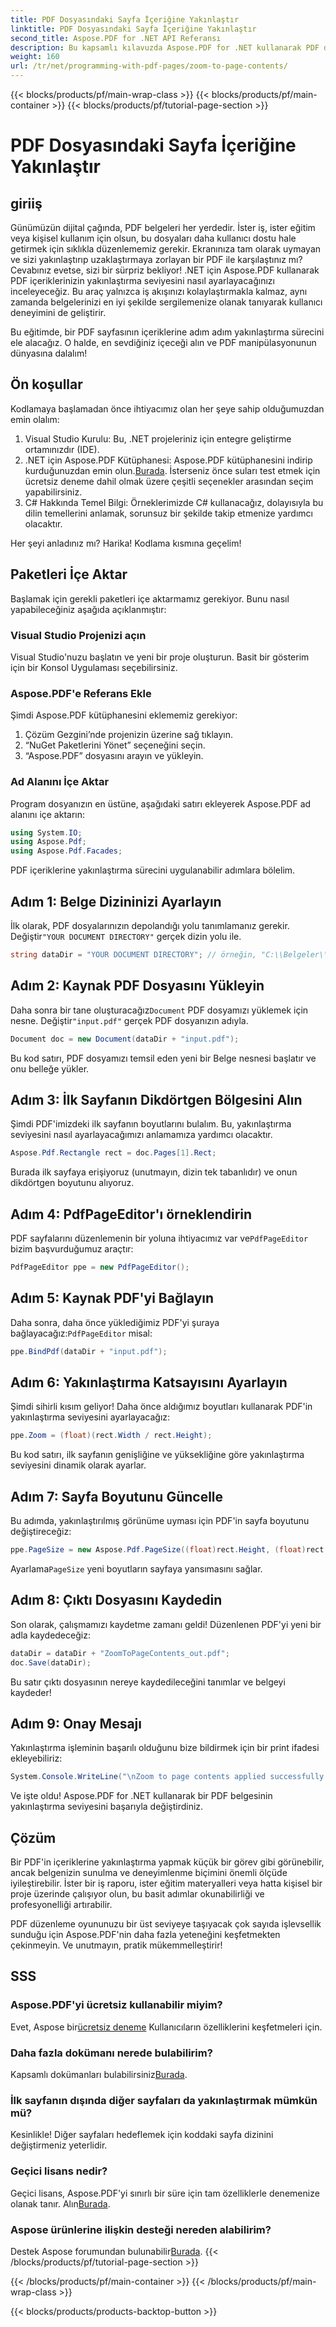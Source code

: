 ```yaml
---
title: PDF Dosyasındaki Sayfa İçeriğine Yakınlaştır
linktitle: PDF Dosyasındaki Sayfa İçeriğine Yakınlaştır
second_title: Aspose.PDF for .NET API Referansı
description: Bu kapsamlı kılavuzda Aspose.PDF for .NET kullanarak PDF dosyalarındaki sayfa içeriklerine nasıl yakınlaştıracağınızı öğrenin. PDF belgelerinizi özel ihtiyaçlarınıza göre geliştirin.
weight: 160
url: /tr/net/programming-with-pdf-pages/zoom-to-page-contents/
---
```


{{< blocks/products/pf/main-wrap-class >}}
{{< blocks/products/pf/main-container >}}
{{< blocks/products/pf/tutorial-page-section >}}

# PDF Dosyasındaki Sayfa İçeriğine Yakınlaştır

## giriiş

Günümüzün dijital çağında, PDF belgeleri her yerdedir. İster iş, ister eğitim veya kişisel kullanım için olsun, bu dosyaları daha kullanıcı dostu hale getirmek için sıklıkla düzenlememiz gerekir. Ekranınıza tam olarak uymayan ve sizi yakınlaştırıp uzaklaştırmaya zorlayan bir PDF ile karşılaştınız mı? Cevabınız evetse, sizi bir sürpriz bekliyor! .NET için Aspose.PDF kullanarak PDF içeriklerinizin yakınlaştırma seviyesini nasıl ayarlayacağınızı inceleyeceğiz. Bu araç yalnızca iş akışınızı kolaylaştırmakla kalmaz, aynı zamanda belgelerinizi en iyi şekilde sergilemenize olanak tanıyarak kullanıcı deneyimini de geliştirir.

Bu eğitimde, bir PDF sayfasının içeriklerine adım adım yakınlaştırma sürecini ele alacağız. O halde, en sevdiğiniz içeceği alın ve PDF manipülasyonunun dünyasına dalalım!

## Ön koşullar

Kodlamaya başlamadan önce ihtiyacımız olan her şeye sahip olduğumuzdan emin olalım:

1. Visual Studio Kurulu: Bu, .NET projeleriniz için entegre geliştirme ortamınızdır (IDE).
2.  .NET için Aspose.PDF Kütüphanesi: Aspose.PDF kütüphanesini indirip kurduğunuzdan emin olun.[Burada](https://releases.aspose.com/pdf/net/). İsterseniz önce suları test etmek için ücretsiz deneme dahil olmak üzere çeşitli seçenekler arasından seçim yapabilirsiniz.
3. C# Hakkında Temel Bilgi: Örneklerimizde C# kullanacağız, dolayısıyla bu dilin temellerini anlamak, sorunsuz bir şekilde takip etmenize yardımcı olacaktır.

Her şeyi anladınız mı? Harika! Kodlama kısmına geçelim!

## Paketleri İçe Aktar

Başlamak için gerekli paketleri içe aktarmamız gerekiyor. Bunu nasıl yapabileceğiniz aşağıda açıklanmıştır:

### Visual Studio Projenizi açın

Visual Studio'nuzu başlatın ve yeni bir proje oluşturun. Basit bir gösterim için bir Konsol Uygulaması seçebilirsiniz.

### Aspose.PDF'e Referans Ekle

Şimdi Aspose.PDF kütüphanesini eklememiz gerekiyor:

1. Çözüm Gezgini’nde projenizin üzerine sağ tıklayın.
2. “NuGet Paketlerini Yönet” seçeneğini seçin.
3. “Aspose.PDF” dosyasını arayın ve yükleyin.

### Ad Alanını İçe Aktar

Program dosyanızın en üstüne, aşağıdaki satırı ekleyerek Aspose.PDF ad alanını içe aktarın:

```csharp
using System.IO;
using Aspose.Pdf;
using Aspose.Pdf.Facades;
```

PDF içeriklerine yakınlaştırma sürecini uygulanabilir adımlara bölelim.

## Adım 1: Belge Dizininizi Ayarlayın

 İlk olarak, PDF dosyalarınızın depolandığı yolu tanımlamanız gerekir. Değiştir`"YOUR DOCUMENT DIRECTORY"` gerçek dizin yolu ile.

```csharp
string dataDir = "YOUR DOCUMENT DIRECTORY"; // örneğin, "C:\\Belgeler\\"
```

## Adım 2: Kaynak PDF Dosyasını Yükleyin

 Daha sonra bir tane oluşturacağız`Document` PDF dosyamızı yüklemek için nesne. Değiştir`"input.pdf"` gerçek PDF dosyanızın adıyla.

```csharp
Document doc = new Document(dataDir + "input.pdf");
```

Bu kod satırı, PDF dosyamızı temsil eden yeni bir Belge nesnesi başlatır ve onu belleğe yükler.

## Adım 3: İlk Sayfanın Dikdörtgen Bölgesini Alın

Şimdi PDF'imizdeki ilk sayfanın boyutlarını bulalım. Bu, yakınlaştırma seviyesini nasıl ayarlayacağımızı anlamamıza yardımcı olacaktır. 

```csharp
Aspose.Pdf.Rectangle rect = doc.Pages[1].Rect;
```

Burada ilk sayfaya erişiyoruz (unutmayın, dizin tek tabanlıdır) ve onun dikdörtgen boyutunu alıyoruz.

## Adım 4: PdfPageEditor'ı örneklendirin

 PDF sayfalarını düzenlemenin bir yoluna ihtiyacımız var ve`PdfPageEditor` bizim başvurduğumuz araçtır:

```csharp
PdfPageEditor ppe = new PdfPageEditor();
```

## Adım 5: Kaynak PDF'yi Bağlayın

 Daha sonra, daha önce yüklediğimiz PDF'yi şuraya bağlayacağız:`PdfPageEditor` misal:

```csharp
ppe.BindPdf(dataDir + "input.pdf");
```

## Adım 6: Yakınlaştırma Katsayısını Ayarlayın

Şimdi sihirli kısım geliyor! Daha önce aldığımız boyutları kullanarak PDF'in yakınlaştırma seviyesini ayarlayacağız:

```csharp
ppe.Zoom = (float)(rect.Width / rect.Height);
```

Bu kod satırı, ilk sayfanın genişliğine ve yüksekliğine göre yakınlaştırma seviyesini dinamik olarak ayarlar.

## Adım 7: Sayfa Boyutunu Güncelle

Bu adımda, yakınlaştırılmış görünüme uyması için PDF'in sayfa boyutunu değiştireceğiz:

```csharp
ppe.PageSize = new Aspose.Pdf.PageSize((float)rect.Height, (float)rect.Width);
```

 Ayarlama`PageSize` yeni boyutların sayfaya yansımasını sağlar.

## Adım 8: Çıktı Dosyasını Kaydedin

Son olarak, çalışmamızı kaydetme zamanı geldi! Düzenlenen PDF'yi yeni bir adla kaydedeceğiz:

```csharp
dataDir = dataDir + "ZoomToPageContents_out.pdf";
doc.Save(dataDir);
```

Bu satır çıktı dosyasının nereye kaydedileceğini tanımlar ve belgeyi kaydeder!

## Adım 9: Onay Mesajı

Yakınlaştırma işleminin başarılı olduğunu bize bildirmek için bir print ifadesi ekleyebiliriz:

```csharp
System.Console.WriteLine("\nZoom to page contents applied successfully.\nFile saved at " + dataDir);
```

Ve işte oldu! Aspose.PDF for .NET kullanarak bir PDF belgesinin yakınlaştırma seviyesini başarıyla değiştirdiniz. 

## Çözüm

Bir PDF'in içeriklerine yakınlaştırma yapmak küçük bir görev gibi görünebilir, ancak belgenizin sunulma ve deneyimlenme biçimini önemli ölçüde iyileştirebilir. İster bir iş raporu, ister eğitim materyalleri veya hatta kişisel bir proje üzerinde çalışıyor olun, bu basit adımlar okunabilirliği ve profesyonelliği artırabilir.

PDF düzenleme oyununuzu bir üst seviyeye taşıyacak çok sayıda işlevsellik sunduğu için Aspose.PDF'nin daha fazla yeteneğini keşfetmekten çekinmeyin. Ve unutmayın, pratik mükemmelleştirir!

## SSS

### Aspose.PDF'yi ücretsiz kullanabilir miyim?
 Evet, Aspose bir[ücretsiz deneme](https://releases.aspose.com/) Kullanıcıların özelliklerini keşfetmeleri için.

### Daha fazla dokümanı nerede bulabilirim?
 Kapsamlı dokümanları bulabilirsiniz[Burada](https://reference.aspose.com/pdf/net/).

### İlk sayfanın dışında diğer sayfaları da yakınlaştırmak mümkün mü?
Kesinlikle! Diğer sayfaları hedeflemek için koddaki sayfa dizinini değiştirmeniz yeterlidir.

### Geçici lisans nedir?
Geçici lisans, Aspose.PDF'yi sınırlı bir süre için tam özelliklerle denemenize olanak tanır. Alın[Burada](https://purchase.aspose.com/temporary-license/).

### Aspose ürünlerine ilişkin desteği nereden alabilirim?
 Destek Aspose forumundan bulunabilir[Burada](https://forum.aspose.com/c/pdf/10).
{{< /blocks/products/pf/tutorial-page-section >}}

{{< /blocks/products/pf/main-container >}}
{{< /blocks/products/pf/main-wrap-class >}}

{{< blocks/products/products-backtop-button >}}
